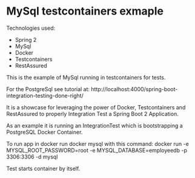 # MySql testcontainers exmaple

Technologies used:
 - Spring 2
 - MySql
 - Docker
 - Testcontainers
 - RestAssured

This is the example of MySql running in testcontainers for tests.

For the PostgreSql see tutorial at: http://localhost:4000/spring-boot-integration-testing-done-right/

It is a showcase for leveraging the power of Docker, Testcontainers and RestAssured to properly Integration Test a Spring Boot 2 Application.

As an example it is running an IntegrationTest which is bootstrapping a PostgreSQL Docker Container.

To run app in docker run docker mysql with this command: docker run -e MYSQL_ROOT_PASSWORD=root -e MYSQL_DATABASE=employeedb -p 3306:3306 -d mysql

Test starts container by itself.